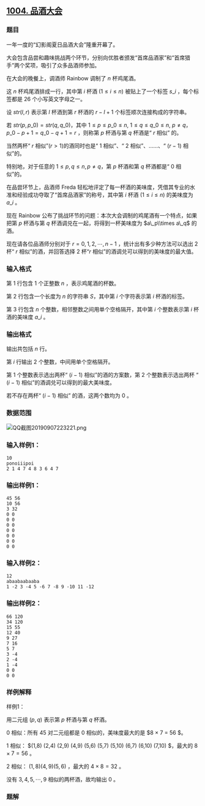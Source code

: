 ## [1004\. 品酒大会](https://www.acwing.com/problem/content/1006/)

### 题目

一年一度的“幻影阁夏日品酒大会”隆重开幕了。

大会包含品尝和趣味挑战两个环节，分别向优胜者颁发“首席品酒家”和“首席猎手”两个奖项，吸引了众多品酒师参加。

在大会的晚餐上，调酒师 Rainbow 调制了 $n$ 杯鸡尾酒。

这 $n$ 杯鸡尾酒排成一行，其中第 $i$ 杯酒 ($1 ≤ i ≤ n$) 被贴上了一个标签 $s\_i$ ，每个标签都是 $26$ 个小写英文字母之一。

设 $str(l, r)$ 表示第 $l$ 杯酒到第 $r$ 杯酒的 $r - l + 1$ 个标签顺次连接构成的字符串。

若 $str(p, p\_0) = str(q, q\_0)$，其中 $1 ≤ p ≤ p\_0 ≤ n$, $1 ≤ q ≤ q\_0 ≤ n$, $p ≠ q$，$p\_0-p+1 = q\_0 - q + 1 = r$ ，则称第 $p$ 杯酒与第 $q$ 杯酒是“ $r$ 相似” 的。

当然两杯“ $r$ 相似”($r > 1$)的酒同时也是“ $1$ 相似”、“ $2$ 相似”、……、“ $(r - 1)$ 相似”的。

特别地，对于任意的 $1 ≤ p ,q ≤ n,p ≠ q$，第 $p$ 杯酒和第 $q$ 杯酒都是“ $0$ 相似”的。

在品尝环节上，品酒师 Freda 轻松地评定了每一杯酒的美味度，凭借其专业的水准和经验成功夺取了“首席品酒家”的称号，其中第 $i$ 杯酒 ($1 ≤ i ≤ n$) 的美味度为 $a\_i$ 。

现在 Rainbow 公布了挑战环节的问题：本次大会调制的鸡尾酒有一个特点，如果把第 $p$ 杯酒与第 $q$ 杯酒调兑在一起，将得到一杯美味度为 $a\_p\\times a\_q$ 的酒。

现在请各位品酒师分别对于 $r = 0,1,2,⋯,n-1$ ，统计出有多少种方法可以选出 $2$ 杯“ $r$ 相似”的酒，并回答选择 $2$ 杯“$r$ 相似”的酒调兑可以得到的美味度的最大值。

### 输入格式

第 $1$ 行包含 $1$ 个正整数 $n$ ，表示鸡尾酒的杯数。

第 $2$ 行包含一个长度为 $n$ 的字符串 $S$，其中第 $i$ 个字符表示第 $i$ 杯酒的标签。

第 $3$ 行包含 $n$ 个整数，相邻整数之间用单个空格隔开，其中第 $i$ 个整数表示第 $i$ 杯酒的美味度 $a\_i$ 。

### 输出格式

输出共包括 $n$ 行。

第 $i$ 行输出 $2$ 个整数，中间用单个空格隔开。

第 $1$ 个整数表示选出两杯“ $(i - 1)$ 相似”的酒的方案数，第 2 个整数表示选出两杯 “ $(i - 1)$ 相似”的酒调兑可以得到的最大美味度。

若不存在两杯“ $(i - 1)$ 相似” 的酒，这两个数均为 $0$ 。

### 数据范围

![QQ截图20190907223221.png](https://cdn.acwing.com/media/article/image/2019/09/07/19_513dd300d1-QQ截图20190907223221.png)

### 输入样例1：

```
10
ponoiiipoi
2 1 4 7 4 8 3 6 4 7
```

### 输出样例1：

```
45 56
10 56
3 32
0 0
0 0
0 0
0 0
0 0
0 0
0 0
```

### 输入样例2：

```
12
abaabaabaaba
1 -2 3 -4 5 -6 7 -8 9 -10 11 -12
```

### 输出样例2：

```
66 120
34 120
15 55
12 40
9 27
7 16
5 7
3 -4
2 -4
1 -4
0 0
0 0
```

### 样例解释

样例1：

用二元组 $(p, q)$ 表示第 $p$ 杯酒与第 $q$ 杯酒。

$0$ 相似：所有 $45$ 对二元组都是 $0$ 相似的，美味度最大的是 $8 × 7 = 56 $。

$1$ 相似： $(1,8) (2,4) (2,9) (4,9) (5,6) (5,7) (5,10) (6,7) (6,10) (7,10) $，最大的 $8 × 7 = 56$ 。

$2$ 相似： $(1,8) (4,9) (5,6)$ ，最大的 $4 × 8 = 32$ 。

没有 $3,4,5, ⋯ ,9$ 相似的两杯酒，故均输出 $0$ 。

### 题解

